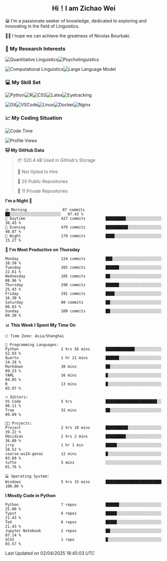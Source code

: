 

## <div align="center">Hi！I am Zichao Wei</div>

😀 I'm a passionate seeker of knowledge, dedicated to exploring and innovating in the field of Linguistics.

🙋‍♂️ I hope we can achieve the greatness of Nicolas Bourbaki.

### 🔬 My Research Interests

![Quantitative Linguistics](https://img.shields.io/badge/Quantitative%20Linguistics-%230072CC.svg?&style=for-the-badge&logo=appveyor&logoColor=white)![Psycholinguistics](https://img.shields.io/badge/Psycholinguistics-%2301a3a1.svg?&style=for-the-badge&logo=AWS%20Amplify&logoColor=white)

![Computational Linguistics](https://img.shields.io/badge/Computational%20Linguistics-%231877F2.svg?&style=for-the-badge&logo=Markdown&logoColor=white)![Large Language Model](https://img.shields.io/badge/Large%20Language%20Model-%23F76300.svg?&style=for-the-badge&logo=Android&logoColor=white)

### 💻 My Skill Set

![Python](https://img.shields.io/badge/Python-%2314354C.svg?style=for-the-badge&logo=python&logoColor=white&color=2AB3E3)![R](https://img.shields.io/badge/-R-276DC3?style=for-the-badge&logo=r&logoColor=white)![CSS](https://img.shields.io/badge/-CSS-1572B6?style=for-the-badge&logo=css3&logoColor=white)![Latex](https://img.shields.io/badge/-Latex-008080?style=for-the-badge&logo=latex&logoColor=white)![Eyetracking](https://img.shields.io/badge/Eyetracking-%230078D6?style=for-the-badge&logo=SearXNG&logoColor=#3050FF)

![Git](https://img.shields.io/badge/-Git-F05032?style=for-the-badge&logo=git&logoColor=white)![VSCode](https://img.shields.io/badge/-VSCode-007ACC?style=for-the-badge&logo=visual-studio-code&logoColor=white)![Linux](https://img.shields.io/badge/-Linux-FCC624?style=for-the-badge&logo=linux&logoColor=black)![Docker](https://img.shields.io/badge/-Docker-2496ED?style=for-the-badge&logo=docker&logoColor=white)![Nginx](https://img.shields.io/badge/-Nginx-009639?style=for-the-badge&logo=nginx&logoColor=white)

### 📈 My Coding Situation

<!--START_SECTION:waka-->
![Code Time](http://img.shields.io/badge/Code%20Time-437%20hrs%2039%20mins-blue)

![Profile Views](http://img.shields.io/badge/Profile%20Views-0-blue)

**🐱 My GitHub Data** 

> 📦 520.4 kB Used in GitHub's Storage 
 > 
> 🚫 Not Opted to Hire
 > 
> 📜 20 Public Repositories 
 > 
> 🔑 11 Private Repositories 
 > 
**I'm a Night 🦉** 

```text
🌞 Morning                87 commits          ██░░░░░░░░░░░░░░░░░░░░░░░   07.42 % 
🌆 Daytime                427 commits         █████████░░░░░░░░░░░░░░░░   36.43 % 
🌃 Evening                479 commits         ██████████░░░░░░░░░░░░░░░   40.87 % 
🌙 Night                  179 commits         ████░░░░░░░░░░░░░░░░░░░░░   15.27 % 
```
📅 **I'm Most Productive on Thursday** 

```text
Monday                   124 commits         ███░░░░░░░░░░░░░░░░░░░░░░   10.58 % 
Tuesday                  265 commits         ██████░░░░░░░░░░░░░░░░░░░   22.61 % 
Wednesday                105 commits         ██░░░░░░░░░░░░░░░░░░░░░░░   08.96 % 
Thursday                 298 commits         ██████░░░░░░░░░░░░░░░░░░░   25.43 % 
Friday                   191 commits         ████░░░░░░░░░░░░░░░░░░░░░   16.30 % 
Saturday                 80 commits          ██░░░░░░░░░░░░░░░░░░░░░░░   06.83 % 
Sunday                   109 commits         ██░░░░░░░░░░░░░░░░░░░░░░░   09.30 % 
```


📊 **This Week I Spent My Time On** 

```text
🕑︎ Time Zone: Asia/Shanghai

💬 Programming Languages: 
Python                   2 hrs 56 mins       █████████████░░░░░░░░░░░░   52.93 % 
Quarto                   1 hr 21 mins        ██████░░░░░░░░░░░░░░░░░░░   24.39 % 
Markdown                 30 mins             ██░░░░░░░░░░░░░░░░░░░░░░░   09.23 % 
YAML                     16 mins             █░░░░░░░░░░░░░░░░░░░░░░░░   04.85 % 
R                        13 mins             █░░░░░░░░░░░░░░░░░░░░░░░░   03.97 % 

🔥 Editors: 
VS Code                  5 hrs               ███████████████████████░░   90.11 % 
Trae                     32 mins             ██░░░░░░░░░░░░░░░░░░░░░░░   09.89 % 

🐱‍💻 Projects: 
Project                  2 hrs 10 mins       ██████████░░░░░░░░░░░░░░░   39.22 % 
Obsidian                 2 hrs 2 mins        █████████░░░░░░░░░░░░░░░░   36.80 % 
jrrp                     1 hr 1 min          █████░░░░░░░░░░░░░░░░░░░░   18.52 % 
course-ws24-genai        12 mins             █░░░░░░░░░░░░░░░░░░░░░░░░   03.69 % 
tufte                    5 mins              ░░░░░░░░░░░░░░░░░░░░░░░░░   01.76 % 

💻 Operating System: 
Windows                  5 hrs 33 mins       █████████████████████████   100.00 % 
```

**I Mostly Code in Python** 

```text
Python                   7 repos             ██████░░░░░░░░░░░░░░░░░░░   25.00 % 
Typst                    6 repos             █████░░░░░░░░░░░░░░░░░░░░   21.43 % 
TeX                      6 repos             █████░░░░░░░░░░░░░░░░░░░░   21.43 % 
Jupyter Notebook         2 repos             ██░░░░░░░░░░░░░░░░░░░░░░░   07.14 % 
SCSS                     1 repo              █░░░░░░░░░░░░░░░░░░░░░░░░   03.57 % 
```




 Last Updated on 02/04/2025 18:45:03 UTC
<!--END_SECTION:waka-->
